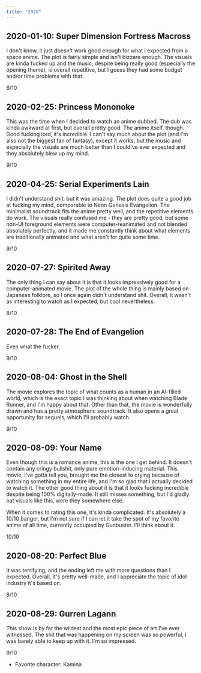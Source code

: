 ```yaml
---
title: "2020"
---
```


## 2020-01-10: Super Dimension Fortress Macross

I don't know, it just doesn't work good enough for what I expected
from a space anime. The plot is fairly simple and isn't bizzare
enough. The visuals are kinda fucked up and the music, despite being
really good (especially the opening theme), is overall repetitive, but
I guess they had some budget and/or time problems with that.

6/10

## 2020-02-25: Princess Mononoke

This was the time when I decided to watch an anime dubbed. The dub was
kinda awkward at first, but overall pretty good. The anime itself,
though. Good fucking lord, it's incredible. I can't say much about the
plot (and I'm also not the biggest fan of fantasy), except it works,
but the music and especially the visuals are much better than I
could've ever expected and they absolutely blew up my mind.

9/10

## 2020-04-25: Serial Experiments Lain

I didn't understand shit, but it was amazing. The plot does quite a
good job at fucking my mind, comparable to Neon Genesis Evangelion.
The minimalist soundtrack fits the anime pretty well, and the
repetitive elements do work. The visuals really confused me - they are
pretty good, but some non-UI foreground elements were
computer-reanimated and not blended absolutely perfectly, and it made
me constantly think about what elements are traditionally animated and
what aren't for quite some time.

9/10

## 2020-07-27: Spirited Away

The only thing I can say about it is that it looks impressively good
for a computer-animated movie. The plot of the whole thing is mainly
based on Japanese folklore, so I once again didn't understand shit.
Overall, it wasn't as interesting to watch as I expected, but cool
nevertheless.

8/10

## 2020-07-28: The End of Evangelion

Even what the fucker.

9/10

## 2020-08-04: Ghost in the Shell

The movie explores the topic of what counts as a human in an AI-filled
world, which is the exact topic I was thinking about when watching
Blade Runner, and I'm happy about that. Other than that, the movie is
wonderfully drawn and has a pretty atmospheric soundtrack. It also
opens a great opportunity for sequels, which I'll probably watch.

9/10

## 2020-08-09: Your Name

Even though this is a romance anime, this is the one I get behind. It
doesn't contain any cringy bullshit, only pure emotion-inducing
material. This movie, I've gotta tell you, brought me the closest to
crying because of watching something in my entire life, and I'm so
glad that I actually decided to watch it. The other good thing about
it is that it looks fucking incredible despite being 100%
digitally-made. It still misses something, but I'd gladly eat visuals
like this, were they somewhere else.

When it comes to rating this one, it's kinda complicated. It's
absolutely a 10/10 banger, but I'm not sure if I can let it take the
spot of my favorite anime of all time, currently occupied by
Gunbuster. I'll think about it.

10/10

## 2020-08-20: Perfect Blue

It was terrifying, and the ending left me with more questions than I
expected. Overall, it's pretty well-made, and I appreciate the topic
of idol industry it's based on.

8/10

## 2020-08-29: Gurren Lagann

This show is by far the wildest and the most epic piece of art I've
ever witnessed. The shit that was happening on my screen was so
powerful, I was barely able to keep up with it. I'm so impressed.

9/10

* Favorite character: Kamina
